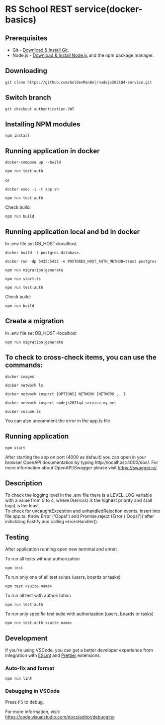 # RS School REST service(docker-basics)

## Prerequisites

- Git - [Download & Install Git](https://git-scm.com/downloads).
- Node.js - [Download & Install Node.js](https://nodejs.org/en/download/) and the npm package manager.

## Downloading

```
git clone https://github.com/GoldenManBel/nodejs2021Q4-service.git
```

## Switch branch

```
git checkout authentication-JWT
```

## Installing NPM modules

```
npm install
```

## Running application in docker

```
docker-compose up --build
```

```
npm run test:auth

```
or

```
docker exec -i -t app sh
```
```
npm run test:auth
```
Check build:
```
npm run build
```

## Running application local and bd in docker

In .env file set DB_HOST=localhost

```
docker build -t postgres database. 
```
```
docker run -dp 5432:5432 -e POSTGRES_HOST_AUTH_METHOD=trust postgres
```
```
npm run migration:generate
```
```
npm run start:ts 
```
```
npm run test:auth
```
Check build:
```
npm run build
```

## Create a migration

In .env file set DB_HOST=localhost

```
npm run migration:generate
```

## To check to cross-check items, you can use the commands:

```docker images```

```docker network ls ``` 

```docker network inspect [OPTIONS] NETWORK [NETWORK ...]``` 

```docker network inspect nodejs2021q4-service_my_net``` 

```docker volume ls ```

You can also uncomment the error in the app.ts file

## Running application

```
npm start
```

After starting the app on port (4000 as default) you can open
in your browser OpenAPI documentation by typing http://localhost:4000/doc/.
For more information about OpenAPI/Swagger please visit https://swagger.io/.

## Description
To check the logging level in the .env file there is a LEVEL_LOG variable with a value from 0 to 4, where 0(errors) is the highest priority and 4(all logs) is the least.  
To check for uncaughtException and unhandledRejection events, insert into file app.ts: throw Error ('Oops!') and Promise.reject (Error ('Oops!')) after initializing Fastify and calling errorsHandler().  

## Testing

After application running open new terminal and enter:

To run all tests without authorization

```
npm test
```

To run only one of all test suites (users, boards or tasks)

```
npm test <suite name>
```

To run all test with authorization

```
npm run test:auth
```

To run only specific test suite with authorization (users, boards or tasks)

```
npm run test:auth <suite name>
```

## Development

If you're using VSCode, you can get a better developer experience from integration with [ESLint](https://marketplace.visualstudio.com/items?itemName=dbaeumer.vscode-eslint) and [Prettier](https://marketplace.visualstudio.com/items?itemName=esbenp.prettier-vscode) extensions.

### Auto-fix and format

```
npm run lint
```

### Debugging in VSCode

Press <kbd>F5</kbd> to debug.

For more information, visit: https://code.visualstudio.com/docs/editor/debugging
